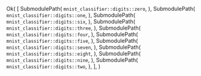 Ok(
    [
        SubmodulePath(
            `mnist_classifier::digits::zero`,
        ),
        SubmodulePath(
            `mnist_classifier::digits::one`,
        ),
        SubmodulePath(
            `mnist_classifier::digits::six`,
        ),
        SubmodulePath(
            `mnist_classifier::digits::three`,
        ),
        SubmodulePath(
            `mnist_classifier::digits::four`,
        ),
        SubmodulePath(
            `mnist_classifier::digits::five`,
        ),
        SubmodulePath(
            `mnist_classifier::digits::seven`,
        ),
        SubmodulePath(
            `mnist_classifier::digits::eight`,
        ),
        SubmodulePath(
            `mnist_classifier::digits::nine`,
        ),
        SubmodulePath(
            `mnist_classifier::digits::two`,
        ),
    ],
)